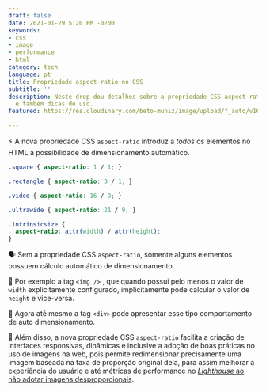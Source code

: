 ```yaml
---
draft: false
date: 2021-01-29 5:20 PM -0200
keywords:
- css
- image
- performance
- html
category: tech
language: pt
title: Propriedade aspect-ratio no CSS
subtitle: ''
description: Neste drop dou detalhes sobre a propriedade CSS aspect-ratio, seu propósito
  e também dicas de uso.
featured: https://res.cloudinary.com/beto-muniz/image/upload/f_auto/v1611948159/Titulo_Image_i03i3b.jpg

---
```

⚡️ A nova propriedade CSS `aspect-ratio` introduz a _todos_ os elementos no HTML a possibilidade de dimensionamento automático.

```css
.square { aspect-ratio: 1 / 1; }

.rectangle { aspect-ratio: 3 / 1; }

.video { aspect-ratio: 16 / 9; }

.ultrawide { aspect-ratio: 21 / 9; }

.intrinsicsize { 
  aspect-ratio: attr(width) / attr(height);
}
```

🗣 Sem a propriedade CSS `aspect-ratio`, somente alguns elementos possuem cálculo automático de dimensionamento.

📝 Por exemplo a tag `<img />` , que quando possui pelo menos o valor de `width`  explicitamente configurado, implicitamente pode calcular o valor de `height`  e vice-versa.

🤩 Agora até mesmo a tag `<div>`  pode apresentar esse tipo comportamento de auto dimensionamento.

📣 Além disso, a nova propriedade CSS `aspect-ratio`  facilita a criação de interfaces responsivas, dinâmicas e inclusive a adoção de boas práticas no uso de imagens na web, pois permite redimensionar precisamente uma imagem baseada na taxa de proporção original dela, para assim melhorar a experiência do usuário e até métricas de performance no [_Lighthouse_ ao não adotar imagens desproporcionais](https://developers.google.com/web/updates/2017/10/lighthouse#aspect).